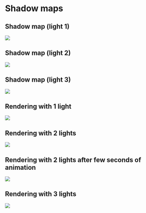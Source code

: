 # Shadow maps

## Shadow map (light 1)
![](img/sm1.png)
## Shadow map (light 2)
![](img/sm2.png)
## Shadow map (light 3)
![](img/sm3.png)

## Rendering with 1 light
![](img/r1.png)
## Rendering with 2 lights
![](img/r2.png)
## Rendering with 2 lights after few seconds of animation
![](img/r4.png)
## Rendering with 3 lights
![](img/r3.png)